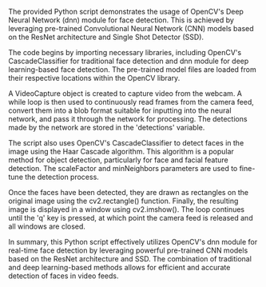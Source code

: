 The provided Python script demonstrates the usage of OpenCV's Deep Neural Network (dnn) module for face detection. This is achieved by leveraging pre-trained Convolutional Neural Network (CNN) models based on the ResNet architecture and Single Shot Detector (SSD).

The code begins by importing necessary libraries, including OpenCV's CascadeClassifier for traditional face detection and dnn module for deep learning-based face detection. The pre-trained model files are loaded from their respective locations within the OpenCV library.

A VideoCapture object is created to capture video from the webcam. A while loop is then used to continuously read frames from the camera feed, convert them into a blob format suitable for inputting into the neural network, and pass it through the network for processing. The detections made by the network are stored in the 'detections' variable.

The script also uses OpenCV's CascadeClassifier to detect faces in the image using the Haar Cascade algorithm. This algorithm is a popular method for object detection, particularly for face and facial feature detection. The scaleFactor and minNeighbors parameters are used to fine-tune the detection process.

Once the faces have been detected, they are drawn as rectangles on the original image using the cv2.rectangle() function. Finally, the resulting image is displayed in a window using cv2.imshow(). The loop continues until the 'q' key is pressed, at which point the camera feed is released and all windows are closed.

In summary, this Python script effectively utilizes OpenCV's dnn module for real-time face detection by leveraging powerful pre-trained CNN models based on the ResNet architecture and SSD. The combination of traditional and deep learning-based methods allows for efficient and accurate detection of faces in video feeds.